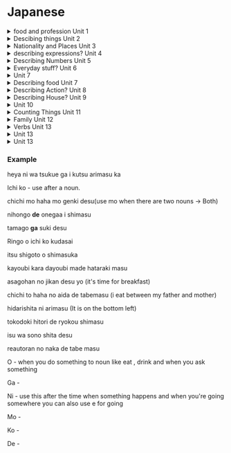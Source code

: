 # Japanese

<details>
<summary>food and profession Unit 1 </summary>

 * Ocha — green tea

* Gohan - rice

* Yasashi - nice

* Lawyer - bengoshi

* Student - gakusei

* Person - hito
</details>

<details>
<summary>Descibing things Unit 2</summary>

* This - kore wa/ kore ra — these / kono - person

* That - sore

* Where - doko

* Here - Koko

* There - soko

* Big - ookii

* Small - chiisai

</details>

<details>
<summary>Nationality and Places Unit 3 </summary>

* kanada Jin - Canadian

* Amerika jin - American 

* Igirisu - Britain 

* France go - france language french
 
* Burajiru - brazil

* Doitsu - German

* Hotel - hoteru

* Basutei - bus stop

* Kuukou - airport

* Chikatetsu - subway

* Konbini -Convenience Store - )

* Deeptatho - department store

* Train station - ekki

* University - daigaku
 
</details>

<details>
<summary>describing expressions? Unit 4 </summary>

* Red - Akaai

* Umbrella - kasa

* hat - Boushi 

* Shoe - kutsu

* Cheerful - akarui

* Funny - omoshiroi
</details>

<details>
<summary>Describing Numbers Unit 5 </summary>

* Ima - now

* Sanji - 3o clock (Sanji :D)

* Nanji - time

* Sanji han - 3:30

* Yon - four

* Go - five 

* Roku - six 

* Nana - seven 

* Hachi - eight 

* Kyuu - nine 

* Jyuu - ten

* Jyuu(ni) - twelve 

* Mo - also

* About - goro

</details>

<details>
<summary>Everyday stuff? Unit 6 </summary>

* Excuse me - sumimasen

* Janai - not

* Kippu - ticket

* Sumaho - phone 

* Chizu - map

* Kaban - bag.

* Mise - store 

* Hashi - chopsticks

* Takai - expensive

* Yasui - cheap

* Machi - town

* Kuroi - black

* Tori - bird

* Ii / ee - good 

* Onegaisimasu - please 

* See you tomorrow - Mata haishth(huh sstha)

* Doumo - very much 

* Douzo - here you are

* Doui tashi mashite(maash ste) - you're welcome 

* Kochi ra koso - likewise/ you too as well

* Oyasumi nasai - good night

* Dewa - well

* Ja - well then
 </details>

<details>
<summary> Unit 7 </summary>

 * Shushusin - from

* Iimasu - name Sandhya to iimasu my name is Sandhya

* Eigo - English

* Ga hanasemasu - can speak

* Mochi Ron - ofcourse

* Dewa Arimasen - i am not 

* Tabemaseu - will eat

* Nomimasu - will drink

* Masen - will not
 
</details>

<details>
<summary>Describing food Unit 7 </summary>

* Pan - bread

* Sakana - fish

* Yasai - vegetable

* Koohi - coffee

* Gyuunyuu - milk

* Gochirosama deshi ta - thank you for the food

* Dore - which

* Choudou - exactly
 
</details>

<details>
<summary>Describing Action? Unit 8 </summary>

* Ikimasu - will go 

* Gakkou - school

* Kaisha - company

* ogo - afternoon/PM

* Gozen - AM

* Reiji - 12 AM

* Okimasu - getup 

* Nemasu - sleep

* Mainasa - every morning 

* Mainnichi - every day

* Arimasu/imasu single i- not name there is there are/ living this 

* Imasu ka - do you have
</details> 

<details>
<summary>Describing House? Unit 9 </summary>

* Mado - window 

* Iwe - house

* Furo. - bathroom 

* Shinshitsu - bedroom?

* Isu - chair 

* Niwe - yard

* Tsukue - desk

* Heya - room

* Daidokoro - kitchen

* Live in - sundei imasu

* Sai - years old

Yo - end of sentence like an exclamation naruto uses it all the time iirc

Ne - right?
</details>

<details>
<summary>Unit 10 </summary>

 
* Tomoushi - name is

* Gaikokujin - foreigner

* Ryugaksuei - foreign exchange student 

* Chigai - not right/difference

* Nensei - grade

* Shougaksuei - elementary school

* Chugaksei - middle school

* Koukousei - high school students 

* Iiyo - sure thing

</details>

<details>
<summary>Counting Things Unit 11 </summary>
 
* Ikutsu - How many 

* hititsu - one thing
 
* Futatsu - two things

* Mitsu - three things

* Yotsu - four things

* itsutsu - five things
 
* Mutsu - six things 

* Nanatsu - seven things

* Yatsu - eight things

* Kokonotsu - nine things 

* Ikutsu - how many

</details>

<details>
 <summary>Family Unit 12</summary>
 adding no after I changes to my mine etc
 
 * Kare - his
 
 * Kanojo - she
 
*  Karera - They (korera for non-living) this generally refers to men kanojotachi 
  
There is a difference when you talk about your family vs others(you add san for others)
 
* Otosan/chichi - Father/My father

* Okasan/haha - Mother
 
* Onesan/ane - Older sister
 
* Onisan/ani - Older brother
 
* otouto - younger brother
 
* imouto - younger sister
 
* kyoudai - siblings/brothers
 
* shimai  - sisters
 
* ryoushin - parents
 
* kazoku - family

### Food

* karai - spicy (kaara)
 
* amai - sweet
 
* ikura - how much?

* man - 10000

* sen - 1000

* hyaku - 100 

* dare - who
 
* dono - Which
 
* itsu - when
 
* hirugohan - lunch

* asagohan - breakfast
 
* bangohan - dinner
 
* atsui - hot
 
* tsumetai - cold

* mazui - tastes bad

* shokudou - cafeteria
 
* suki - like
 
* kirai - don't like
 

 
</details>

<details>
<summary>Verbs Unit 13</summary>
 
 * jikan - time
 
 * kimasu - come 
 
 * kaimasu - busy
 
 * hataraki - working/simple work 
 
 * shigoto - work/ like a job 
 the difference is that the first word is a verb, and the second one is a noun. As such, the first one has a slightly broader meaning. 
 Shigoto is like "job that you  earn a wage/salary at", whereas you can hataraku (work) at something that is not necessarily your shigoto (job).
 
 * isogashi - busy
 
 * kyou - today
 
 * kinou - yesterday 
 
 * ashita - tommorrow 
 
 * asatte - day after tomorrow 
 
 * shimasu/shimashita - do/did?
 
 * kara - from
 
 * made - to
 
 ### days of the week
 
 * nichiyobi - Sunday
 
 * getsuyoubi - Monday
 
 * kayoubi - Tuesday
 
 * suiyoubi - Wednesday
 
 * mokuyoubi - Thursday
 
 * kinyoubi - Friday
 
 * doyoubi - Saturday
 
 
 </details>


<details>
<summary>Unit 13</summary>

 * furui - old
 
 * atarashi - new
 
 * nagai - long
 
 * hikui - low
 
 * terebi - TV
 
 * reizoko - Fridge 
 
 * katasumi/sumi - corner
 
 * migi - right
 
 * hidari - left
 
 * ue - up
 
 * shita - down
 
 * naka - inside
 
 * aida - between
 
 * tonari - next (same category living vs living and living vs non living)
 
 * yoko - next to (two different categories living vs non living)
 
 * mae - front
 
 * ushi ro - behind
 
 * takusan - a lot
 
 * number + satsu **juu**satsu - 
 
 * hon - books
 
 * hondana - bookshelf
 
 * uchi - home/our?
 
 * youkoso - welcome
 
 * ryokou - travel
 
 * tokidoki - sometimes
 
 * itsumoo - always
 
 * hitori - alone
 
 * omiyage - souvenir
 
 * kagami - mirror
 
 * kitanai - dirty
 
 
 
 
</details>

<details>
<summary>Unit 13</summary>
* shuumatsu - weekend

* heijitsu - weekday

* ototoi - day before yest

* sentaku - laundry

* sorekara - after that

* souji - clean

* sugu - right away

* kaette - go home

* ake - open

* shime - close

* tsuke - turn on

* abi -  take 

* chotto - little 

* eiga - movie

* mimasu - watch 

* kakimasu - write/draw
* kikmasu- 

* e - picture
* utai - song
*
* yomi - read
* tegami - letter
* kaite - write
* hashri - run
* oyogi - swim
* narai - learn
* amari - a lot(amari hashrimasen) when you don't do something a lot
* ongaku - music
* uta - song
* 
* suwari - sit

* denki - electricity 

* tate - stand

</details>



### Example 

heya ni wa tsukue ga i kutsu arimasu ka

Ichi ko - use after a noun.

chichi mo haha mo genki desu(use mo when there are two nouns -> Both)

nihongo **de** onegaa i shimasu

tamago **ga** suki desu

Ringo o ichi ko kudasai 

itsu shigoto o shimasuka 

kayoubi kara dayoubi made hataraki masu

asagohan no jikan desu yo (it's time for breakfast)

chichi to haha no aida de tabemasu (i eat between my father and mother)

hidarishita ni arimasu (It is on the bottom left)

tokodoki hitori de ryokou shimasu

isu wa sono shita desu

reautoran no naka de tabe masu

O - when you do something to noun like eat , drink and when you ask something 

Ga -

Ni - use this after the time when something happens and when you're going somewhere you can also use e for going 

Mo -

Ko - 

De - 

